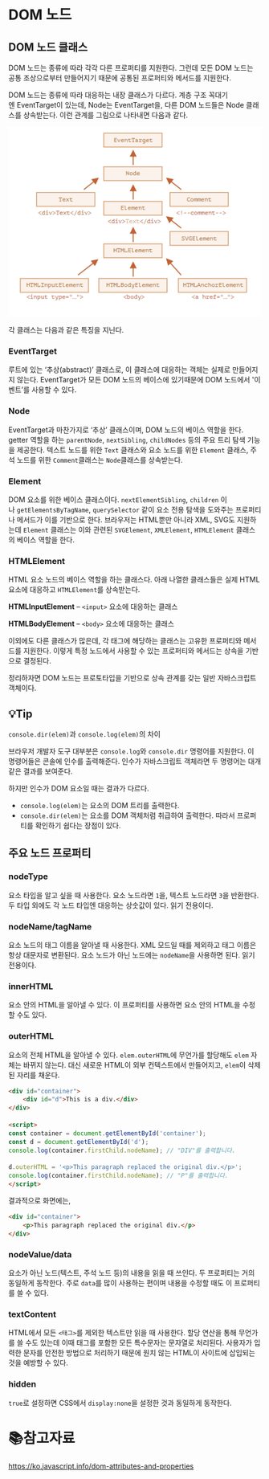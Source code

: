 # DOM 노드

## DOM 노드 클래스

DOM 노드는 종류에 따라 각각 다른 프로퍼티를 지원한다. 그런데 모든 DOM 노드는 공통 조상으로부터 만들어지기 때문에 공통된 프로퍼티와 메서드를 지원한다.

DOM 노드는 종류에 따라 대응하는 내장 클래스가 다르다. 계층 구조 꼭대기엔 EventTarget이 있는데, Node는 EventTarget을, 다른 DOM 노드들은 Node 클래스를 상속받는다. 이런 관계를 그림으로 나타내면 다음과 같다.

![](md-images/2022-04-18-16-46-24-image.png)

각 클래스는 다음과 같은 특징을 지닌다.

### EventTarget

루트에 있는 ‘추상(abstract)’ 클래스로, 이 클래스에 대응하는 객체는 실제로 만들어지지 않는다. EventTarget가 모든 DOM 노드의 베이스에 있기때문에 DOM 노드에서 '이벤트’를 사용할 수 있다.

### Node

EventTarget과 마찬가지로 ‘추상’ 클래스이며, DOM 노드의 베이스 역할을 한다. getter 역할을 하는 `parentNode`, `nextSibling`, `childNodes` 등의 주요 트리 탐색 기능을 제공한다. 텍스트 노드를 위한 `Text` 클래스와 요소 노드를 위한 `Element` 클래스, 주석 노드를 위한 `Comment`클래스는 `Node`클래스를 상속받는다.

### Element

DOM 요소를 위한 베이스 클래스이다. `nextElementSibling`, `children` 이나 `getElementsByTagName`, `querySelector` 같이 요소 전용 탐색을 도와주는 프로퍼티나 메서드가 이를 기반으로 한다. 브라우저는 HTML뿐만 아니라 XML, SVG도 지원하는데 `Element` 클래스는 이와 관련된 `SVGElement`, `XMLElement`, `HTMLElement` 클래스의 베이스 역할을 한다.

### HTMLElement

HTML 요소 노드의 베이스 역할을 하는 클래스다. 아래 나열한 클래스들은 실제 HTML 요소에 대응하고 `HTMLElement`를 상속받는다.

**HTMLInputElement** – `<input>` 요소에 대응하는 클래스

**HTMLBodyElement** – `<body>` 요소에 대응하는 클래스

이외에도 다른 클래스가 많은데, 각 태그에 해당하는 클래스는 고유한 프로퍼티와 메서드를 지원한다. 이렇게 특정 노드에서 사용할 수 있는 프로퍼티와 메서드는 상속을 기반으로 결정된다.

정리하자면 DOM 노드는 프로토타입을 기반으로 상속 관계를 갖는 일반 자바스크립트 객체이다.

## :bulb:Tip

`console.dir(elem)`과 `console.log(elem)`의 차이

브라우저 개발자 도구 대부분은 `console.log`와 `console.dir` 명령어를 지원한다. 이 명령어들은 콘솔에 인수를 출력해준다. 인수가 자바스크립트 객체라면 두 명령어는 대개 같은 결과를 보여준다.

하지만 인수가 DOM 요소일 때는 결과가 다르다.

- `console.log(elem)`는 요소의 DOM 트리를 출력한다.
- `console.dir(elem)`는 요소를 DOM 객체처럼 취급하여 출력한다. 따라서 프로퍼티를 확인하기 쉽다는 장점이 있다.

## 주요 노드 프로퍼티

### nodeType

요소 타입을 알고 싶을 때 사용한다. 요소 노드라면 `1`을, 텍스트 노드라면 `3`을 반환한다. 두 타입 외에도 각 노드 타입엔 대응하는 상숫값이 있다. 읽기 전용이다.

### nodeName/tagName

요소 노드의 태그 이름을 알아낼 때 사용한다. XML 모드일 때를 제외하고 태그 이름은 항상 대문자로 변환된다. 요소 노드가 아닌 노드에는 `nodeName`을 사용하면 된다. 읽기 전용이다.

### innerHTML

요소 안의 HTML을 알아낼 수 있다. 이 프로퍼티를 사용하면 요소 안의 HTML을 수정할 수도 있다.

### outerHTML

요소의 전체 HTML을 알아낼 수 있다. `elem.outerHTML`에 무언가를 할당해도 `elem` 자체는 바뀌지 않는다. 대신 새로운 HTML이 외부 컨텍스트에서 만들어지고, `elem`이 삭제된 자리를 채운다.

```html
<div id="container">
    <div id="d">This is a div.</div>
</div>

<script>
const container = document.getElementById('container');
const d = document.getElementById('d');
console.log(container.firstChild.nodeName); // "DIV"를 출력합니다.

d.outerHTML = '<p>This paragraph replaced the original div.</p>';
console.log(container.firstChild.nodeName); // "P"를 출력합니다.
</script>
```

결과적으로 화면에는,

```html
<div id="container">
    <p>This paragraph replaced the original div.</p>
</div>
```

### nodeValue/data

요소가 아닌 노드(텍스트, 주석 노드 등)의 내용을 읽을 때 쓰인다. 두 프로퍼티는 거의 동일하게 동작한다. 주로 `data`를 많이 사용하는 편이며 내용을 수정할 때도 이 프로퍼티를 쓸 수 있다.

### textContent

HTML에서 모든 `<태그>`를 제외한 텍스트만 읽을 때 사용한다. 할당 연산을 통해 무언가를 쓸 수도 있는데 이때 태그를 포함한 모든 특수문자는 문자열로 처리된다. 사용자가 입력한 문자를 안전한 방법으로 처리하기 때문에 원치 않는 HTML이 사이트에 삽입되는 것을 예방할 수 있다.

### hidden

`true`로 설정하면 CSS에서 `display:none`을 설정한 것과 동일하게 동작한다.

# :books:참고자료

https://ko.javascript.info/dom-attributes-and-properties
